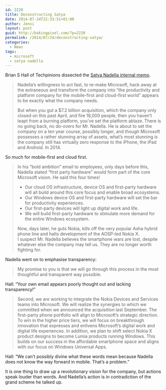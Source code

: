 ```yaml
---
id: 2220
title: Deconstructing Satya
date: 2014-07-24T22:33:51+01:00
author: Jenxi
layout: post
guid: http://bakingpixel.com/?p=2220
permalink: /2014/07/24/deconstructing-satya/
categories:
  - News
tags:
  - microsoft
  - satya nadella
---
```

Brian S Hall of Techpinions dissected the [Satya Nadella internal memo](http://techpinions.com/deconstructing-satya-episode-ii-the-empire-strikes-back/32868).

> Nadella’s willingness to act fast, to re-make Microsoft, hack away at the extraneous and transform the company into “the productivity and platform company for the mobile-first and cloud-first world” appears to be exactly what the company needs.
> 
> But when you gut a $7.2 billion acquisition, which the company only closed on this past April, and fire 18,000 people, then you haven’t leapt from a burning platform, you’ve set the platform ablaze. There is no going back, no do-overs for Mr. Nadella. He is about to set the company on a ten year course, possibly longer, and though Microsoft possesses a rather stunning array of assets, what’s most stunning is the company still has virtually zero response to the iPhone, the iPad and Android. In 2014. 

So much for mobile-first and cloud first.

> In his “bold ambition” email to employees, only days before this, Nadella stated “first party hardware” would form part of the core Microsoft vision. He said this four times!
> 
>   * Our cloud OS infrastructure, device OS and first-party hardware will all build around this core focus and enable broad ecosystems.
>   * Our Windows device OS and first-party hardware will set the bar for productivity experiences.
>   * Our first-party devices will light up digital work and life.
>   * We will build first-party hardware to stimulate more demand for the entire Windows ecosystem.
> 
> Now, days later, he guts Nokia, kills off the very popular Asha hybrid phone line and halts development of the AOSP-led Nokia X.  
> I suspect Mr. Nadella believes the smartphone wars are lost, despite whatever else the company may tell us. They are no longer worth fighting for. 

Nadella went on to emphasise transparency:

> My promise to you is that we will go through this process in the most thoughtful and transparent way possible. 

Hall: &#8220;Your own email appears poorly thought out and lacking transparency!&#8221;

> Second, we are working to integrate the Nokia Devices and Services teams into Microsoft. We will realize the synergies to which we committed when we announced the acquisition last September. The first-party phone portfolio will align to Microsoft’s strategic direction. To win in the higher price tiers, we will focus on breakthrough innovation that expresses and enlivens Microsoft’s digital work and digital life experiences. In addition, we plan to shift select Nokia X product designs to become Lumia products running Windows. This builds on our success in the affordable smartphone space and aligns with our focus on Windows Universal Apps. 

Hall: &#8220;We can’t possibly divine what these words mean because Nadella does not know the way forward in mobile. That’s a problem.&#8221;

It is one thing to draw up a revolutionary vision for the company, but actions speak louder than words. And Nadella&#8217;s action is in contradiction of the grand scheme he talked up.